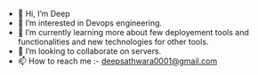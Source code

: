 - 👋 Hi, I’m Deep
- 👀 I’m interested in Devops engineering.
- 🌱 I’m currently learning more about few deployement tools and functionalities and new technologies for other tools.
- 💞️ I’m looking to collaborate on servers.
- 📫 How to reach me :- deepsathwara0001@gmail.com


